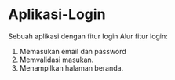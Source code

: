 # Aplikasi-Login
Sebuah aplikasi dengan fitur login
Alur fitur login:
1. Memasukan email dan password
2. Memvalidasi masukan.
3. Menampilkan halaman beranda.
